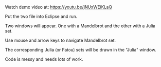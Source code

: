 
Watch demo video at: 
https://youtu.be/jNUxWEiKLaQ


Put the two file into Eclipse and run.

Two windows will appear. One with a Mandelbrot and the other with a Julia set.

Use mouse and arrow keys to navigate Mandelbrot set. 

The corresponding Julia (or Fatou) sets will be drawn in the "Julia" window.


Code is messy and needs lots of work.
